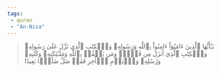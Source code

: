 ```yaml
---
tags: 
 - quran 
 - "An-Nisa"
---
```


> يَـٰٓأَيُّهَا ٱلَّذِينَ ءَامَنُوٓاْ ءَامِنُواْ بِٱللَّهِ وَرَسُولِهِۦ وَٱلۡكِتَٰبِ ٱلَّذِي نَزَّلَ عَلَىٰ رَسُولِهِۦ وَٱلۡكِتَٰبِ ٱلَّذِيٓ أَنزَلَ مِن قَبۡلُۚ وَمَن يَكۡفُرۡ بِٱللَّهِ وَمَلَـٰٓئِكَتِهِۦ وَكُتُبِهِۦ وَرُسُلِهِۦ وَٱلۡيَوۡمِ ٱلۡأٓخِرِ فَقَدۡ ضَلَّ ضَلَٰلَۢا بَعِيدًا
